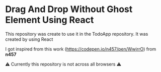 # Drag And Drop Without Ghost Element Using React
This repository was create to use it in the TodoApp repository. It was created by using React

I got inspired from this work (https://codepen.io/n457/pen/WwjrrO) from **n457**

:warning: Currently this repository is not across all browsers :warning: